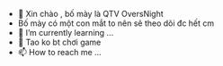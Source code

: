 - 👋 Xin chào , bố mày là QTV OversNight
-  Bố mày có một con mắt to nên sẽ theo dõi đc hết cm 
- 🌱 I’m currently learning ...
- 💞️ Tao ko bt chơi game
- 📫 How to reach me ...

<!---
OversNight/OversNight is a ✨ special ✨ repository because its `README.md` (this file) appears on your GitHub profile.
You can click the Preview link to take a look at your changes.
--->
